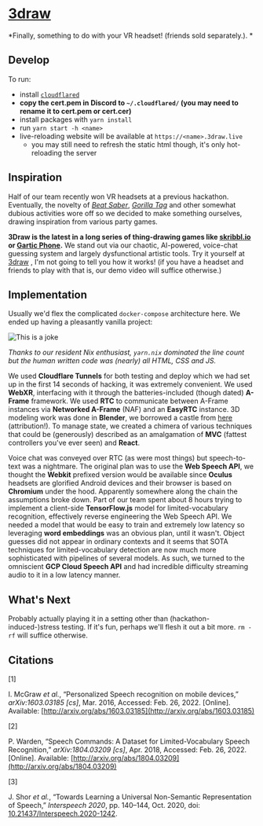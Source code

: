 # [3draw](https://3draw.live/)
*Finally, something to do with your VR headset! (friends sold separately.). * 
## Develop

To run: 
- install [`cloudflared`](https://developers.cloudflare.com/cloudflare-one/connections/connect-apps/install-and-setup/installation/#macos)
- **copy the cert.pem in Discord to `~/.cloudflared/` (you may need to rename it to cert.pem or cert.cer)**
- install packages with `yarn install`
- run `yarn start -h <name>`
- live-reloading website will be available at `https://<name>.3draw.live`
  - you may still need to refresh the static html though, it's only hot-reloading the server
## Inspiration
<!-- blend purpose with bold -->
Half of our team recently won VR headsets at a previous hackathon. Eventually, the novelty of [*Beat Saber*](https://www.oculus.com/experiences/rift/1304877726278670/), [*Gorilla Tag*](https://www.oculus.com/experiences/quest/4979055762136823/) and other somewhat dubious activities wore off so we decided to make something ourselves, drawing inspiration from various party games.

**3Draw is the latest in a long series of thing-drawing games like [skribbl.io](skribbl.io) or [Gartic Phone](https://garticphone.com/).** We stand out via our chaotic, AI-powered, voice-chat guessing system and largely dysfunctional artistic tools. Try it yourself at [3draw](https://3draw.live) , I'm not going to tell you how it works! (if you have a headset and friends to play with that is, our demo video will suffice otherwise.)

## Implementation
<!-- flex docker or something -->
Usually we'd flex the complicated `docker-compose` architecture here. We ended up having a pleasantly vanilla project:

 ![This is a joke](https://cdn.discordapp.com/attachments/912563509773099071/947363690993319956/unknown.png)
 
*Thanks to our resident Nix enthusiast, `yarn.nix` dominated the line count but the human written code was (nearly) all HTML, CSS and JS.*

We used **Cloudflare Tunnels** for both testing and deploy which we had set up in the first 14 seconds of hacking, it was extremely convenient. We used **WebXR**, interfacing with it through the batteries-included (though dated) **A-Frame** framework. We used **RTC** to communicate between A-Frame instances via **Networked A-Frame** (NAF) and an **EasyRTC** instance. 3D modeling work was done in **Blender**, we borrowed a castle from [here](https://sketchfab.com/3d-models/medieval-castle-with-village-5109b5e46e064790badecedf8f6d2ef6) (attribution!). To manage state, we created a chimera of various techniques that could be (generously) described as an amalgamation of **MVC** (fattest controllers you've ever seen) and **React**.

Voice chat was conveyed over RTC (as were most things) but speech-to-text was a nightmare. The original plan was to use the **Web Speech API**, we thought the **Webkit** prefixed version would be available since **Oculus** headsets are glorified Android devices and their browser is based on **Chromium** under the hood. Apparently somewhere along the chain the assumptions broke down. Part of our team spent about 8 hours trying to implement a client-side **TensorFlow.js** model for limited-vocabulary recognition, effectively reverse engineering the Web Speech API. We needed a model that would be easy to train and extremely low latency so leveraging **word embeddings** was an obvious plan, until it wasn't. Object guesses did not appear in ordinary contexts and it seems that SOTA techniques for limited-vocabulary detection are now much more sophisticated with pipelines of several models. As such, we turned to the omniscient **GCP Cloud Speech API** and had incredible difficulty streaming audio to it in a low latency manner.

## What's Next
<!-- avoid saying `rm rf` -->

Probably actually playing it in a setting other than (hackathon-induced-)stress testing. If it's fun, perhaps we'll flesh it out a bit more. `rm -rf` will suffice otherwise.

## Citations
<!-- IEEE or bust, bring out the ArXiV -->
[1]

I. McGraw _et al._, “Personalized Speech recognition on mobile devices,” _arXiv:1603.03185 [cs]_, Mar. 2016, Accessed: Feb. 26, 2022. [Online]. Available: [http://arxiv.org/abs/1603.03185](http://arxiv.org/abs/1603.03185)

[2]

P. Warden, “Speech Commands: A Dataset for Limited-Vocabulary Speech Recognition,” _arXiv:1804.03209 [cs]_, Apr. 2018, Accessed: Feb. 26, 2022. [Online]. Available: [http://arxiv.org/abs/1804.03209](http://arxiv.org/abs/1804.03209)

[3]

J. Shor _et al._, “Towards Learning a Universal Non-Semantic Representation of Speech,” _Interspeech 2020_, pp. 140–144, Oct. 2020, doi: [10.21437/Interspeech.2020-1242](https://doi.org/10.21437/Interspeech.2020-1242).
